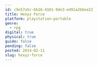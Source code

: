 ```yaml
---
id: c9e57a5c-bb16-4161-9de3-ed91a2bbea22
title: Hexyz Force
platform: playstation-portable
genre:
  - rpg
digital: true
physical: true
guide: false
pending: false
posted: 2014-02-11
slug: hexyz-force
---
```

